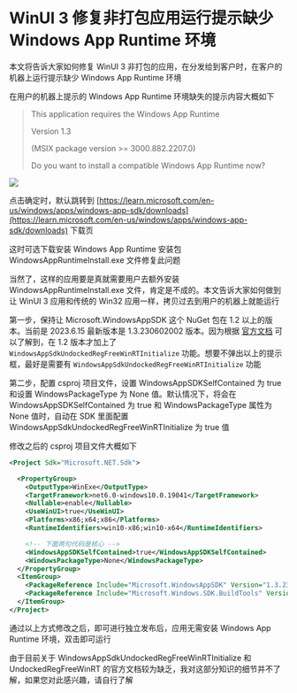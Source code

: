 # WinUI 3 修复非打包应用运行提示缺少 Windows App Runtime 环境

本文将告诉大家如何修复 WinUI 3 非打包的应用，在分发给到客户时，在客户的机器上运行提示缺少 Windows App Runtime 环境

<!--more-->
<!-- CreateTime:2023/6/15 19:31:03 -->


<!-- 发布 -->
<!-- 博客 -->

在用户的机器上提示的 Windows App Runtime 环境缺失的提示内容大概如下

> This application requires the Windows App Runtime
>
> Version 1.3
>
> (MSIX package version >= 3000.882.2207.0)
>
> Do you want to install a compatible Windows App Runtime now?

<!-- ![](image/WinUI 3 修复非打包应用运行提示缺少 Windows App Runtime 环境/WinUI 3 修复非打包应用运行提示缺少 Windows App Runtime 环境0.png) -->
![](http://image.acmx.xyz/lindexi%2F20236151933384613.jpg)

点击确定时，默认跳转到 [https://learn.microsoft.com/en-us/windows/apps/windows-app-sdk/downloads](https://learn.microsoft.com/en-us/windows/apps/windows-app-sdk/downloads) 下载页

这时可选下载安装 Windows App Runtime 安装包 WindowsAppRuntimeInstall.exe 文件修复此问题

当然了，这样的应用要是真就需要用户去额外安装 WindowsAppRuntimeInstall.exe 文件，肯定是不成的。本文告诉大家如何做到让 WinUI 3 应用和传统的 Win32 应用一样，拷贝过去到用户的机器上就能运行

第一步，保持让 Microsoft.WindowsAppSDK 这个 NuGet 包在 1.2 以上的版本。当前是 2023.6.15 最新版本是 1.3.230602002 版本。因为根据 [官方文档](https://learn.microsoft.com/en-us/windows/apps/package-and-deploy/self-contained-deploy/deploy-self-contained-apps) 可以了解到，在 1.2 版本才加上了 `WindowsAppSdkUndockedRegFreeWinRTInitialize` 功能。想要不弹出以上的提示框，最好是需要有 `WindowsAppSdkUndockedRegFreeWinRTInitialize` 功能

第二步，配置 csproj 项目文件，设置 WindowsAppSDKSelfContained 为 true 和设置 WindowsPackageType 为 None 值。默认情况下，将会在 WindowsAppSDKSelfContained 为 true 和 WindowsPackageType 属性为 None 值时，自动在 SDK 里面配置 WindowsAppSdkUndockedRegFreeWinRTInitialize 为 true 值

修改之后的 csproj 项目文件大概如下

```xml
<Project Sdk="Microsoft.NET.Sdk">

  <PropertyGroup>
    <OutputType>WinExe</OutputType>
    <TargetFramework>net6.0-windows10.0.19041</TargetFramework>
    <Nullable>enable</Nullable>
    <UseWinUI>true</UseWinUI>
    <Platforms>x86;x64;x86</Platforms>
    <RuntimeIdentifiers>win10-x86;win10-x64</RuntimeIdentifiers>

    <!-- 下面两句代码是核心 -->
    <WindowsAppSDKSelfContained>true</WindowsAppSDKSelfContained>
    <WindowsPackageType>None</WindowsPackageType>
  </PropertyGroup>
  <ItemGroup>
    <PackageReference Include="Microsoft.WindowsAppSDK" Version="1.3.230602002" />
    <PackageReference Include="Microsoft.Windows.SDK.BuildTools" Version="10.0.22621.756" />
  </ItemGroup>
</Project>
```

通过以上方式修改之后，即可进行独立发布后，应用无需安装 Windows App Runtime 环境，双击即可运行

由于目前关于 WindowsAppSdkUndockedRegFreeWinRTInitialize 和 UndockedRegFreeWinRT 的官方文档较为缺乏，我对这部分知识的细节并不了解，如果您对此感兴趣，请自行了解